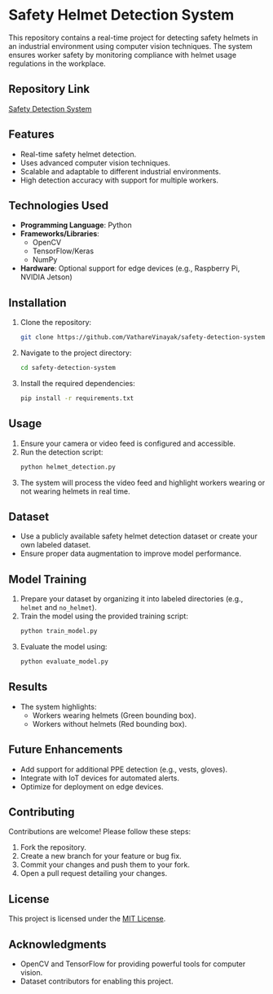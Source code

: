 # Safety Helmet Detection System

This repository contains a real-time project for detecting safety helmets in an industrial environment using computer vision techniques. The system ensures worker safety by monitoring compliance with helmet usage regulations in the workplace.

## Repository Link
[Safety Detection System](https://github.com/VathareVinayak/safety-detection-system.git)

## Features
- Real-time safety helmet detection.
- Uses advanced computer vision techniques.
- Scalable and adaptable to different industrial environments.
- High detection accuracy with support for multiple workers.

## Technologies Used
- **Programming Language**: Python
- **Frameworks/Libraries**: 
  - OpenCV
  - TensorFlow/Keras
  - NumPy
- **Hardware**: Optional support for edge devices (e.g., Raspberry Pi, NVIDIA Jetson)

## Installation
1. Clone the repository:
   ```bash
   git clone https://github.com/VathareVinayak/safety-detection-system.git
   ```

2. Navigate to the project directory:
   ```bash
   cd safety-detection-system
   ```

3. Install the required dependencies:
   ```bash
   pip install -r requirements.txt
   ```

## Usage
1. Ensure your camera or video feed is configured and accessible.
2. Run the detection script:
   ```bash
   python helmet_detection.py
   ```
3. The system will process the video feed and highlight workers wearing or not wearing helmets in real time.

## Dataset
- Use a publicly available safety helmet detection dataset or create your own labeled dataset.
- Ensure proper data augmentation to improve model performance.

## Model Training
1. Prepare your dataset by organizing it into labeled directories (e.g., `helmet` and `no_helmet`).
2. Train the model using the provided training script:
   ```bash
   python train_model.py
   ```
3. Evaluate the model using:
   ```bash
   python evaluate_model.py
   ```

## Results
- The system highlights:
  - Workers wearing helmets (Green bounding box).
  - Workers without helmets (Red bounding box).

## Future Enhancements
- Add support for additional PPE detection (e.g., vests, gloves).
- Integrate with IoT devices for automated alerts.
- Optimize for deployment on edge devices.

## Contributing
Contributions are welcome! Please follow these steps:
1. Fork the repository.
2. Create a new branch for your feature or bug fix.
3. Commit your changes and push them to your fork.
4. Open a pull request detailing your changes.

## License
This project is licensed under the [MIT License](LICENSE).

## Acknowledgments
- OpenCV and TensorFlow for providing powerful tools for computer vision.
- Dataset contributors for enabling this project.
